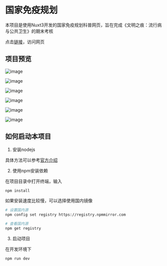# 国家免疫规划

本项目是使用Nuxt3开发的国家免疫规划科普网页，旨在完成《文明之痕：流行病与公共卫生》的期末考核

点击[链接](http://139.9.6.148:3000/)，访问网页

## 项目预览

![image](https://github.com/user-attachments/assets/a0edf010-e4b1-4bc4-9ffb-9a7a68c7959d)

![image](https://github.com/user-attachments/assets/905e04c2-0ba8-4d2a-8356-26f10f15418c)

![image](https://github.com/user-attachments/assets/ecdde69d-59d5-4543-9a53-486fb171a84f)

![image](https://github.com/user-attachments/assets/1c73bc37-f272-4609-8585-c37209f2e0a1)

![image](https://github.com/user-attachments/assets/d5031a0d-b0f0-45eb-aed2-d5a0fcb67264)

![image](https://github.com/user-attachments/assets/5f445296-bf23-43a7-98e2-76bbbb7db4c8)


## 如何启动本项目

1. 安装nodejs

具体方法可以参考[官方介绍](https://nodejs.org/zh-cn/download/package-manager)

2. 使用npm安装依赖

在项目目录中打开终端，输入

```bash
npm install
```

如果安装速度比较慢，可以选择使用国内镜像

```bash
# 设置国内源
npm config set registry https://registry.npmmirror.com

# 查看国内源
npm get registry
```

3. 启动项目

在开发环境下

```bash
npm run dev
```
